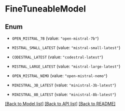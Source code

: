 # FineTuneableModel

## Enum


* `OPEN_MISTRAL_7B` (value: `"open-mistral-7b"`)

* `MISTRAL_SMALL_LATEST` (value: `"mistral-small-latest"`)

* `CODESTRAL_LATEST` (value: `"codestral-latest"`)

* `MISTRAL_LARGE_LATEST` (value: `"mistral-large-latest"`)

* `OPEN_MISTRAL_NEMO` (value: `"open-mistral-nemo"`)

* `MINISTRAL_3B_LATEST` (value: `"ministral-3b-latest"`)

* `MINISTRAL_8B_LATEST` (value: `"ministral-8b-latest"`)


[[Back to Model list]](../README.md#documentation-for-models) [[Back to API list]](../README.md#documentation-for-api-endpoints) [[Back to README]](../README.md)


